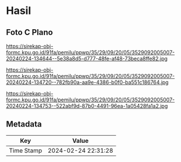 # Hasil

## Foto C Plano

https://sirekap-obj-formc.kpu.go.id/91fa/pemilu/ppwp/35/29/09/20/05/3529092005007-20240224-134644--5e38a8d5-d777-48fe-af48-73beca8ffe82.jpg

https://sirekap-obj-formc.kpu.go.id/91fa/pemilu/ppwp/35/29/09/20/05/3529092005007-20240224-134720--782fb90a-aa9e-4386-b0f0-ba551c186764.jpg

https://sirekap-obj-formc.kpu.go.id/91fa/pemilu/ppwp/35/29/09/20/05/3529092005007-20240224-134753--522abf9d-87b0-4491-96ea-1a05428fa1a2.jpg


## Metadata

| Key        | Value               |
| ---------- | ------------------- |
| Time Stamp | 2024-02-24 22:31:28 |



